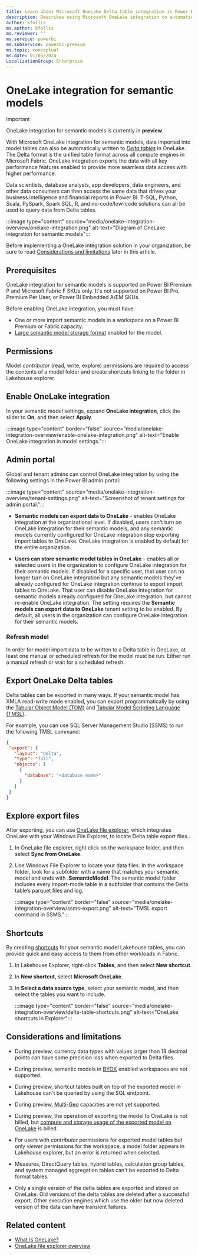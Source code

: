 ```yaml
---
title: Learn about Microsoft OneLake Delta table integration in Power BI and Microsoft Fabric
description: Describes using Microsoft OneLake integration to automatically write import data into Delta tables.
author: kfollis
ms.author: kfollis
ms.reviewer: ''
ms.service: powerbi
ms.subservice: powerbi-premium
ms.topic: conceptual
ms.date: 01/03/2024
LocalizationGroup: Enterprise
---
```

# OneLake integration for semantic models

> [!IMPORTANT]
> OneLake integration for semantic models is currently in **preview**.

With Microsoft OneLake integration for semantic models, data imported into model tables can also be automatically written to [*Delta tables*](/azure/databricks/introduction/delta-comparison) in OneLake. The Delta format is the unified table format across all compute engines in Microsoft Fabric. OneLake integration exports the data with all key performance features enabled to provide more seamless data access with higher performance.

Data scientists, database analysts, app developers, data engineers, and other data consumers can then access the same data that drives your business intelligence and financial reports in Power BI. T-SQL, Python, Scala, PySpark, Spark SQL, R, and no-code/low-code solutions can all be used to query data from  Delta tables.

:::image type="content" source="media/onelake-integration-overview/onelake-integration.png" alt-text="Diagram of OneLake integration for semantic models":::

Before implementing a OneLake integration solution in your organization, be sure to read [Considerations and limitations](#considerations-and-limitations) later in this article.

## Prerequisites

OneLake integration for semantic models is supported on Power BI Premium P and Microsoft Fabric F SKUs only. It's not supported on Power BI Pro, Premium Per User, or Power BI Embedded A/EM SKUs.

Before enabling OneLake integration, you must have:

- One or more import semantic models in a workspace on a Power BI Premium or Fabric capacity.
- [Large semantic model storage format](service-premium-large-models.md) enabled for the model.

## Permissions

Model *contributor* (read, write, explore) permissions are required to access the contents of a model folder and create shortcuts linking to the folder in Lakehouse explorer.

## Enable OneLake integration

In your semantic model settings, expand **OneLake integration**, click the slider to **On**, and then select **Apply**.

:::image type="content" border="false" source="media/onelake-integration-overview/enable-onelake-integration.png" alt-text="Enable OneLake integration in model settings.":::

## Admin portal

Global and tenant admins can control OneLake integration by using the following settings in the Power BI admin portal: 

:::image type="content" source="media/onelake-integration-overview/tenant-settings.png" alt-text="Screenshot of tenant settings for admin portal.":::

* **Semantic models can export data to OneLake** - enables OneLake integration at the organizational level. If disabled, users can't turn on OneLake integration for their semantic models, and any semantic models currently configured for OneLake integration stop exporting import tables to OneLake. OneLake integration is enabled by default for the entire organization. 

* **Users can store semantic model tables in OneLake** - enables all or selected users in the organization to configure OneLake integration for their semantic models. If disabled for a specific user, that user can no longer turn on OneLake integration but any semantic models they've already configured for OneLake integration continue to export import tables to OneLake. That user can disable OneLake integration for semantic models already configured for OneLake integration, but cannot re-enable OneLake integration. The setting requires the **Semantic models can export data to OneLake** tenant setting to be enabled. By default, all users in the organization can configure OneLake integration for their semantic models. 


### Refresh model

In order for model import data to be written to a Delta table in OneLake, at least one manual or scheduled refresh for the model must be run. Either run a manual refresh or wait for a scheduled refresh.

## Export OneLake Delta tables

Delta tables can be exported in many ways. If your semantic model has XMLA read-write mode enabled, you can export programmatically by using the [Tabular Object Model (TOM)](/analysis-services/tom/introduction-to-the-tabular-object-model-tom-in-analysis-services-amo?view=power-bi-premium-current&preserve-view=true) and [Tabular Model Scripting Language (TMSL)](/analysis-services/tmsl/tabular-model-scripting-language-tmsl-reference?view=power-bi-premium-current&preserve-view=true).

For example, you can use SQL Server Management Studio (SSMS) to run the following TMSL command:

```json
{  
 "export": {  
   "layout": "delta",
   "type": "full",  
   "objects": [  
     {  
       "database": "<database name>"  
     }  
   ]  
 }  
}

```

## Explore export files

After exporting, you can use [OneLake file explorer](https://go.microsoft.com/fwlink/?linkid=2235671), which integrates OneLake with your Windows File Explorer, to locate Delta table export files..

1. In OneLake file explorer, right click on the workspace folder, and then select **Sync from OneLake**.

1. Use Windows File Explorer to locate your data files. In the workspace folder, look for a subfolder with a name that matches your semantic model and ends with **.SemanticModel**. The semantic model folder includes every import-mode table in a subfolder that contains the Delta table’s parquet files and log.

    :::image type="content" border="false" source="media/onelake-integration-overview/ssms-export.png" alt-text="TMSL export command in SSMS.":::

## Shortcuts

By creating [shortcuts](/fabric/onelake/onelake-shortcuts) for your semantic model Lakehouse tables, you can provide quick and easy access to them from other workloads in Fabric.

1. In Lakehouse Explorer, right-click **Tables**, and then select **New shortcut**.

1. In **New shortcut**, select **Microsoft OneLake**.  

1. In **Select a data source type**, select your semantic model, and then select the tables you want to include.

    :::image type="content" border="false" source="media/onelake-integration-overview/delta-table-shortcuts.png" alt-text="OneLake shortcuts in Explorer":::

## Considerations and limitations

- During preview, currency data types with values larger than 18 decimal points can have some precision loss when exported to Delta files.

- During preview, semantic models in [BYOK](service-encryption-byok.md) enabled workspaces are not supported.

- During preview, shortcut tables built on top of the exported model in Lakehouse can't be queried by using the SQL endpoint.

- During preview, [Multi-Geo](/fabric/admin/service-admin-premium-multi-geo) capacities are not yet supported.

- During preview, the operation of exporting the model to OneLake is not billed, but [compute and storage usage of the exported model on OneLake](/fabric/onelake/onelake-consumption) is billed.
 
- For users with *contributor* permissions for exported model tables but only *viewer* permissions for the workspace, a model folder appears in Lakehouse explorer, but an error is returned when selected.

- Measures, DirectQuery tables, hybrid tables, calculation group tables, and system managed aggregation tables can't be exported to Delta format tables.

- Only a single version of the delta tables are exported and stored on OneLake. Old versions of the delta tables are deleted after a successful export. Other execution engines which use the older but now deleted version of the data can have transient failures.

## Related content

- [What is OneLake?](/fabric/onelake/onelake-overview)  
- [OneLake file explorer overview](/fabric/onelake/onelake-file-explorer)  
